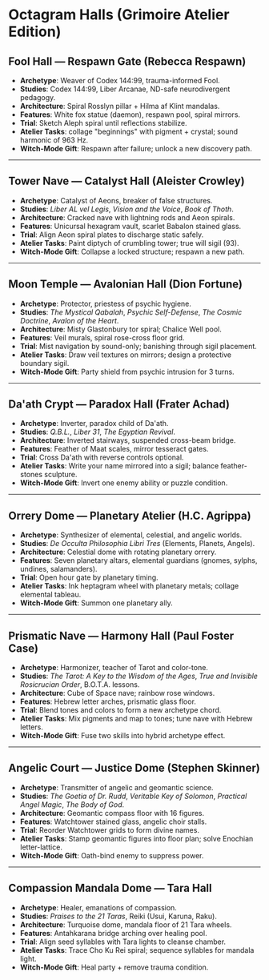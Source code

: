 # Octagram Halls (Grimoire Atelier Edition)

## Fool Hall — Respawn Gate (Rebecca Respawn)
- **Archetype**: Weaver of Codex 144:99, trauma-informed Fool.
- **Studies**: Codex 144:99, Liber Arcanae, ND-safe neurodivergent pedagogy.
- **Architecture**: Spiral Rosslyn pillar + Hilma af Klint mandalas.
- **Features**: White fox statue (daemon), respawn pool, spiral mirrors.
- **Trial**: Sketch Aleph spiral until reflections stabilize.
- **Atelier Tasks**: collage "beginnings" with pigment + crystal; sound harmonic of 963 Hz.
- **Witch-Mode Gift**: Respawn after failure; unlock a new discovery path.

---

## Tower Nave — Catalyst Hall (Aleister Crowley)
- **Archetype**: Catalyst of Aeons, breaker of false structures.
- **Studies**: *Liber AL vel Legis*, *Vision and the Voice*, *Book of Thoth*.
- **Architecture**: Cracked nave with lightning rods and Aeon spirals.
- **Features**: Unicursal hexagram vault, scarlet Babalon stained glass.
- **Trial**: Align Aeon spiral plates to discharge static safely.
- **Atelier Tasks**: Paint diptych of crumbling tower; true will sigil (93).
- **Witch-Mode Gift**: Collapse a locked structure; respawn a new path.

---

## Moon Temple — Avalonian Hall (Dion Fortune)
- **Archetype**: Protector, priestess of psychic hygiene.
- **Studies**: *The Mystical Qabalah*, *Psychic Self-Defense*, *The Cosmic Doctrine*, *Avalon of the Heart*.
- **Architecture**: Misty Glastonbury tor spiral; Chalice Well pool.
- **Features**: Veil murals, spiral rose-cross floor grid.
- **Trial**: Mist navigation by sound-only; banishing through sigil placement.
- **Atelier Tasks**: Draw veil textures on mirrors; design a protective boundary sigil.
- **Witch-Mode Gift**: Party shield from psychic intrusion for 3 turns.

---

## Da'ath Crypt — Paradox Hall (Frater Achad)
- **Archetype**: Inverter, paradox child of Da'ath.
- **Studies**: *Q.B.L.*, *Liber 31*, *The Egyptian Revival*.
- **Architecture**: Inverted stairways, suspended cross-beam bridge.
- **Features**: Feather of Maat scales, mirror tesseract gates.
- **Trial**: Cross Da'ath with reverse controls optional.
- **Atelier Tasks**: Write your name mirrored into a sigil; balance feather-stones sculpture.
- **Witch-Mode Gift**: Invert one enemy ability or puzzle condition.

---

## Orrery Dome — Planetary Atelier (H.C. Agrippa)
- **Archetype**: Synthesizer of elemental, celestial, and angelic worlds.
- **Studies**: *De Occulta Philosophia Libri Tres* (Elements, Planets, Angels).
- **Architecture**: Celestial dome with rotating planetary orrery.
- **Features**: Seven planetary altars, elemental guardians (gnomes, sylphs, undines, salamanders).
- **Trial**: Open hour gate by planetary timing.
- **Atelier Tasks**: Ink heptagram wheel with planetary metals; collage elemental tableau.
- **Witch-Mode Gift**: Summon one planetary ally.

---

## Prismatic Nave — Harmony Hall (Paul Foster Case)
- **Archetype**: Harmonizer, teacher of Tarot and color-tone.
- **Studies**: *The Tarot: A Key to the Wisdom of the Ages*, *True and Invisible Rosicrucian Order*, B.O.T.A. lessons.
- **Architecture**: Cube of Space nave; rainbow rose windows.
- **Features**: Hebrew letter arches, prismatic glass floor.
- **Trial**: Blend tones and colors to form a new archetype chord.
- **Atelier Tasks**: Mix pigments and map to tones; tune nave with Hebrew letters.
- **Witch-Mode Gift**: Fuse two skills into hybrid archetype effect.

---

## Angelic Court — Justice Dome (Stephen Skinner)
- **Archetype**: Transmitter of angelic and geomantic science.
- **Studies**: *The Goetia of Dr. Rudd*, *Veritable Key of Solomon*, *Practical Angel Magic*, *The Body of God*.
- **Architecture**: Geomantic compass floor with 16 figures.
- **Features**: Watchtower stained glass, angelic choir stalls.
- **Trial**: Reorder Watchtower grids to form divine names.
- **Atelier Tasks**: Stamp geomantic figures into floor plan; solve Enochian letter-lattice.
- **Witch-Mode Gift**: Oath-bind enemy to suppress power.

---

## Compassion Mandala Dome — Tara Hall
- **Archetype**: Healer, emanations of compassion.
- **Studies**: *Praises to the 21 Taras*, Reiki (Usui, Karuna, Raku).
- **Architecture**: Turquoise dome, mandala floor of 21 Tara wheels.
- **Features**: Antahkarana bridge arching over healing pool.
- **Trial**: Align seed syllables with Tara lights to cleanse chamber.
- **Atelier Tasks**: Trace Cho Ku Rei spiral; sequence syllables for mandala light.
- **Witch-Mode Gift**: Heal party + remove trauma condition.

